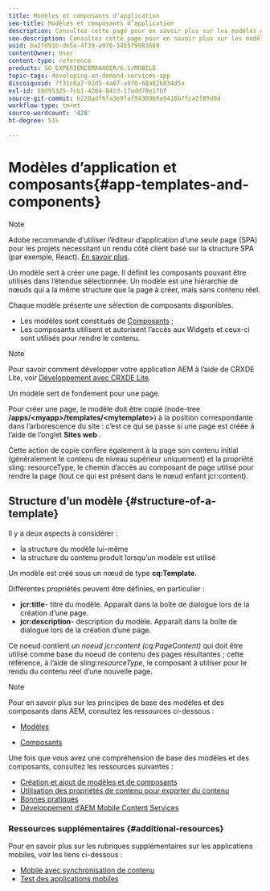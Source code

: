 ```yaml
---
title: Modèles et composants d’application
seo-title: Modèles et composants d’application
description: Consultez cette page pour en savoir plus sur les modèles d’application et les composants. Il fournit des informations détaillées sur la structure des modèles.
seo-description: Consultez cette page pour en savoir plus sur les modèles d’application et les composants. Il fournit des informations détaillées sur la structure des modèles.
uuid: ba2fd91b-de5a-4f39-a976-5455f9983669
contentOwner: User
content-type: reference
products: SG_EXPERIENCEMANAGER/6.5/MOBILE
topic-tags: developing-on-demand-services-app
discoiquuid: 7f31c6a7-92d5-4a87-a9f0-68a82b834d5a
exl-id: 58d95325-7cb1-4204-842d-17add70e1fbf
source-git-commit: b220adf6fa3e9faf94389b9a9416b7fca2f89d9d
workflow-type: tm+mt
source-wordcount: '428'
ht-degree: 51%

---
```


# Modèles d’application et composants{#app-templates-and-components}

>[!NOTE]
>
>Adobe recommande d’utiliser l’éditeur d’application d’une seule page (SPA) pour les projets nécessitant un rendu côté client basé sur la structure SPA (par exemple, React). [En savoir plus](/help/sites-developing/spa-overview.md).

Un modèle sert à créer une page. Il définit les composants pouvant être utilisés dans l’étendue sélectionnée. Un modèle est une hiérarchie de nœuds qui a la même structure que la page à créer, mais sans contenu réel.

Chaque modèle présente une sélection de composants disponibles.

* Les modèles sont constitués de [Composants](/help/sites-developing/components.md) ;
* Les composants utilisent et autorisent l’accès aux Widgets et ceux-ci sont utilisés pour rendre le contenu.

>[!NOTE]
>
>Pour savoir comment développer votre application AEM à l’aide de CRXDE Lite, voir [Développement avec CRXDE Lite](/help/sites-developing/developing-with-crxde-lite.md).

Un modèle sert de fondement pour une page.

Pour créer une page, le modèle doit être copié (node-tree **/apps/&lt;myapp>/templates/&lt;mytemplate>**) à la position correspondante dans l’arborescence du site : c’est ce qui se passe si une page est créée à l’aide de l’onglet **Sites web** .

Cette action de copie confère également à la page son contenu initial (généralement le contenu de niveau supérieur uniquement) et la propriété sling: resourceType, le chemin d’accès au composant de page utilisé pour rendre la page (tout ce qui est présent dans le nœud enfant jcr:content).

## Structure d’un modèle {#structure-of-a-template}

Il y a deux aspects à considérer :

* la structure du modèle lui-même
* la structure du contenu produit lorsqu’un modèle est utilisé

Un modèle est créé sous un nœud de type **cq:Template**.

Différentes propriétés peuvent être définies, en particulier :

* **jcr:title**- titre du modèle. Apparaît dans la boîte de dialogue lors de la création d’une page.
* **jcr:description**- description du modèle. Apparaît dans la boîte de dialogue lors de la création d’une page.

Ce noeud contient *un noeud jcr:content (cq:PageContent)* qui doit être utilisé comme base du noeud de contenu des pages résultantes ; cette référence, à l’aide de *sling:resourceType*, le composant à utiliser pour le rendu du contenu réel d’une nouvelle page.

>[!NOTE]
>
>Pour en savoir plus sur les principes de base des modèles et des composants dans AEM, consultez les ressources ci-dessous :
>
>* [Modèles](/help/sites-developing/templates.md)
* [Composants](/help/sites-developing/components.md)



Une fois que vous avez une compréhension de base des modèles et des composants, consultez les ressources suivantes :

* [Création et ajout de modèles et de composants](/help/mobile/mobile-ondemand-app-templates.md)
* [Utilisation des propriétés de contenu pour exporter du contenu](/help/mobile/on-demand-content-properties-exporting.md)
* [Bonnes pratiques](/help/mobile/best-practices-aem-mobile.md)
* [Développement d’AEM Mobile Content Services](/help/mobile/developing-content-services.md)

### Ressources supplémentaires {#additional-resources}

Pour en savoir plus sur les rubriques supplémentaires sur les applications mobiles, voir les liens ci-dessous :

* [Mobile avec synchronisation de contenu](/help/mobile/mobile-ondemand-contentsync.md)
* [Test des applications mobiles](/help/mobile/develop-mobile-apps-testing.md)
